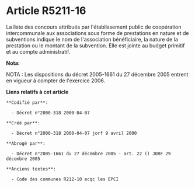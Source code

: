 # Article R5211-16

La liste des concours attribués par l'établissement public de coopération intercommunale aux associations sous forme de
prestations en nature et de subventions indique le nom de l'association bénéficiaire, la nature de la prestation ou le
montant de la subvention. Elle est jointe au budget primitif et au compte administratif.

**Nota:**

NOTA : Les dispositions du décret 2005-1661 du 27 décembre 2005 entrent en vigueur à compter de l'exercice 2006.

**Liens relatifs à cet article**

	**Codifié par**:

	  - Décret n°2000-318 2000-04-07

	**Créé par**:

	  - Décret n°2000-318 2000-04-07 jorf 9 avril 2000

	**Abrogé par**:

	  - Décret n°2005-1661 du 27 décembre 2005 - art. 22 () JORF 29 décembre 2005

	**Anciens textes**:

	  - Code des communes R212-10 ecqc les EPCI
